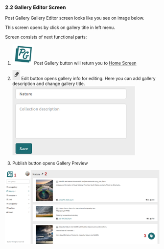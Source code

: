 ### 2.2 Gallery Editor Screen

Post Gallery Gallery Editor screen looks like you see on image below.

This screen opens by click on gallery title in left menu. 

Screen consists of next functional parts:

1. ![](/assets/pg_button.png)Post Gallery button will return you to [Home Screen](/app-review.md)

2. ![](/assets/pencil.png)  Edit button opens gallery info for editing. Here you can add gallery description and change gallery title.  
   ![](/assets/gallery_info.png)

3. Publish button opens Gallery Preview

![](/assets/gallery_editor.png)

